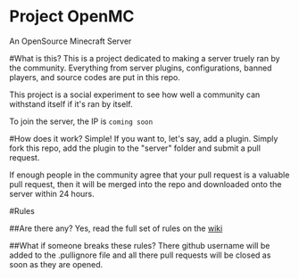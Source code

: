 Project OpenMC
===

An OpenSource Minecraft Server

#What is this?
This is a project dedicated to making a server truely ran by the community. Everything from server plugins, configurations, banned players, and source codes are put in this repo.

This project is a social experiment to see how well a community can withstand itself if it's ran by itself.

To join the server, the IP is `coming soon`

#How does it work?
Simple! If you want to, let's say, add a plugin. Simply fork this repo, add the plugin to the "server" folder and submit a pull request.

If enough people in the community agree that your pull request is a valuable pull request, then it will be merged into the repo and downloaded onto the server within 24 hours.

#Rules

##Are there any?
Yes, read the full set of rules on the [wiki][1]

##What if someone breaks these rules?
There github username will be added to the .pullignore file and all there pull requests will be closed as soon as they are opened.

[1]: https://github.com/GamezGalaxy2/OpenMC/wiki/Rules
